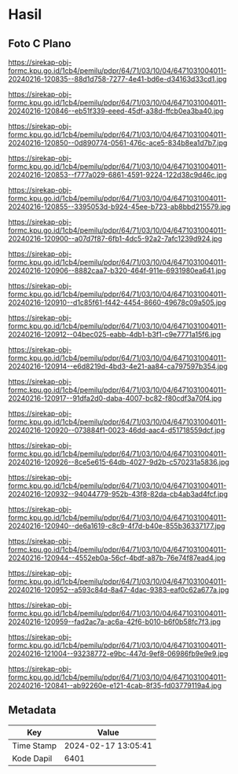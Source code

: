 # Hasil

## Foto C Plano

https://sirekap-obj-formc.kpu.go.id/1cb4/pemilu/pdpr/64/71/03/10/04/6471031004011-20240216-120835--88d1d758-7277-4e41-bd6e-d34163d33cd1.jpg

https://sirekap-obj-formc.kpu.go.id/1cb4/pemilu/pdpr/64/71/03/10/04/6471031004011-20240216-120846--eb51f339-eeed-45df-a38d-ffcb0ea3ba40.jpg

https://sirekap-obj-formc.kpu.go.id/1cb4/pemilu/pdpr/64/71/03/10/04/6471031004011-20240216-120850--0d890774-0561-476c-ace5-834b8ea1d7b7.jpg

https://sirekap-obj-formc.kpu.go.id/1cb4/pemilu/pdpr/64/71/03/10/04/6471031004011-20240216-120853--f777a029-6861-4591-9224-122d38c9d46c.jpg

https://sirekap-obj-formc.kpu.go.id/1cb4/pemilu/pdpr/64/71/03/10/04/6471031004011-20240216-120855--3395053d-b924-45ee-b723-ab8bbd215579.jpg

https://sirekap-obj-formc.kpu.go.id/1cb4/pemilu/pdpr/64/71/03/10/04/6471031004011-20240216-120900--a07d7f87-6fb1-4dc5-92a2-7afc1239d924.jpg

https://sirekap-obj-formc.kpu.go.id/1cb4/pemilu/pdpr/64/71/03/10/04/6471031004011-20240216-120906--8882caa7-b320-464f-911e-6931980ea641.jpg

https://sirekap-obj-formc.kpu.go.id/1cb4/pemilu/pdpr/64/71/03/10/04/6471031004011-20240216-120910--d1c85f61-f442-4454-8660-49678c09a505.jpg

https://sirekap-obj-formc.kpu.go.id/1cb4/pemilu/pdpr/64/71/03/10/04/6471031004011-20240216-120912--04bec025-eabb-4db1-b3f1-c9e7771a15f6.jpg

https://sirekap-obj-formc.kpu.go.id/1cb4/pemilu/pdpr/64/71/03/10/04/6471031004011-20240216-120914--e6d8219d-4bd3-4e21-aa84-ca797597b354.jpg

https://sirekap-obj-formc.kpu.go.id/1cb4/pemilu/pdpr/64/71/03/10/04/6471031004011-20240216-120917--91dfa2d0-daba-4007-bc82-f80cdf3a70f4.jpg

https://sirekap-obj-formc.kpu.go.id/1cb4/pemilu/pdpr/64/71/03/10/04/6471031004011-20240216-120920--073884f1-0023-46dd-aac4-d51718559dcf.jpg

https://sirekap-obj-formc.kpu.go.id/1cb4/pemilu/pdpr/64/71/03/10/04/6471031004011-20240216-120926--8ce5e615-64db-4027-9d2b-c570231a5836.jpg

https://sirekap-obj-formc.kpu.go.id/1cb4/pemilu/pdpr/64/71/03/10/04/6471031004011-20240216-120932--94044779-952b-43f8-82da-cb4ab3ad4fcf.jpg

https://sirekap-obj-formc.kpu.go.id/1cb4/pemilu/pdpr/64/71/03/10/04/6471031004011-20240216-120940--de6a1619-c8c9-4f7d-b40e-855b36337177.jpg

https://sirekap-obj-formc.kpu.go.id/1cb4/pemilu/pdpr/64/71/03/10/04/6471031004011-20240216-120944--4552eb0a-56cf-4bdf-a87b-76e74f87ead4.jpg

https://sirekap-obj-formc.kpu.go.id/1cb4/pemilu/pdpr/64/71/03/10/04/6471031004011-20240216-120952--a593c84d-8a47-4dac-9383-eaf0c62a677a.jpg

https://sirekap-obj-formc.kpu.go.id/1cb4/pemilu/pdpr/64/71/03/10/04/6471031004011-20240216-120959--fad2ac7a-ac6a-42f6-b010-b6f0b58fc7f3.jpg

https://sirekap-obj-formc.kpu.go.id/1cb4/pemilu/pdpr/64/71/03/10/04/6471031004011-20240216-121004--93238772-e9bc-447d-9ef8-06986fb9e9e9.jpg

https://sirekap-obj-formc.kpu.go.id/1cb4/pemilu/pdpr/64/71/03/10/04/6471031004011-20240216-120841--ab92260e-e121-4cab-8f35-fd03779119a4.jpg


## Metadata

| Key        | Value               |
| ---------- | ------------------- |
| Time Stamp | 2024-02-17 13:05:41 |
| Kode Dapil | 6401                |



